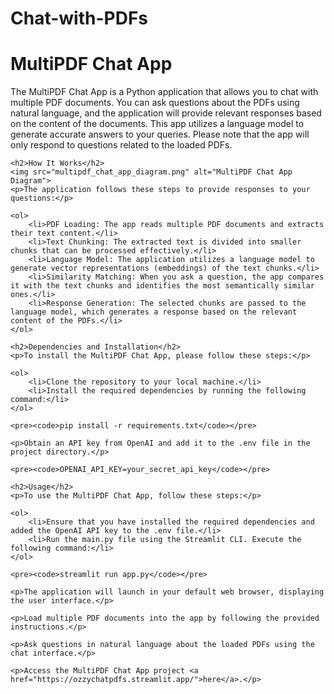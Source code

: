 # Chat-with-PDFs
<!DOCTYPE html>
<html>

<head>
    <meta charset="UTF-8">
    <title>MultiPDF Chat App</title>
</head>

<body>
    <h1>MultiPDF Chat App</h1>
    <p>The MultiPDF Chat App is a Python application that allows you to chat with multiple PDF documents. You can ask questions about the PDFs using natural language, and the application will provide relevant responses based on the content of the documents. This app utilizes a language model to generate accurate answers to your queries. Please note that the app will only respond to questions related to the loaded PDFs.</p>

    <h2>How It Works</h2>
    <img src="multipdf_chat_app_diagram.png" alt="MultiPDF Chat App Diagram">
    <p>The application follows these steps to provide responses to your questions:</p>

    <ol>
        <li>PDF Loading: The app reads multiple PDF documents and extracts their text content.</li>
        <li>Text Chunking: The extracted text is divided into smaller chunks that can be processed effectively.</li>
        <li>Language Model: The application utilizes a language model to generate vector representations (embeddings) of the text chunks.</li>
        <li>Similarity Matching: When you ask a question, the app compares it with the text chunks and identifies the most semantically similar ones.</li>
        <li>Response Generation: The selected chunks are passed to the language model, which generates a response based on the relevant content of the PDFs.</li>
    </ol>

    <h2>Dependencies and Installation</h2>
    <p>To install the MultiPDF Chat App, please follow these steps:</p>

    <ol>
        <li>Clone the repository to your local machine.</li>
        <li>Install the required dependencies by running the following command:</li>
    </ol>

    <pre><code>pip install -r requirements.txt</code></pre>

    <p>Obtain an API key from OpenAI and add it to the .env file in the project directory.</p>

    <pre><code>OPENAI_API_KEY=your_secret_api_key</code></pre>

    <h2>Usage</h2>
    <p>To use the MultiPDF Chat App, follow these steps:</p>

    <ol>
        <li>Ensure that you have installed the required dependencies and added the OpenAI API key to the .env file.</li>
        <li>Run the main.py file using the Streamlit CLI. Execute the following command:</li>
    </ol>

    <pre><code>streamlit run app.py</code></pre>

    <p>The application will launch in your default web browser, displaying the user interface.</p>

    <p>Load multiple PDF documents into the app by following the provided instructions.</p>

    <p>Ask questions in natural language about the loaded PDFs using the chat interface.</p>

    <p>Access the MultiPDF Chat App project <a href="https://ozzychatpdfs.streamlit.app/">here</a>.</p>
</body>

</html>
